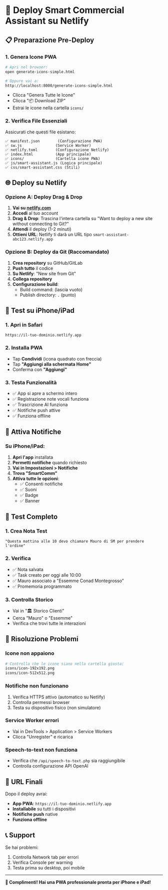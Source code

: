 # 🚀 Deploy Smart Commercial Assistant su Netlify

## 📋 Preparazione Pre-Deploy

### 1. **Genera Icone PWA**
```bash
# Apri nel browser:
open generate-icons-simple.html

# Oppure vai a:
http://localhost:8000/generate-icons-simple.html
```

- Clicca "Genera Tutte le Icone"
- Clicca "📦 Download ZIP"
- Estrai le icone nella cartella `icons/`

### 2. **Verifica File Essenziali**
Assicurati che questi file esistano:

```
✅ manifest.json        (Configurazione PWA)
✅ sw.js               (Service Worker)
✅ netlify.toml        (Configurazione Netlify)
✅ index.html          (App principale)
✅ icons/              (Cartella icone PWA)
✅ js/smart-assistant.js (Logica principale)
✅ css/smart-assistant.css (Stili)
```

## 🌐 Deploy su Netlify

### **Opzione A: Deploy Drag & Drop**

1. **Vai su [netlify.com](https://netlify.com)**
2. **Accedi** al tuo account
3. **Drag & Drop**: Trascina l'intera cartella su "Want to deploy a new site without connecting to Git?"
4. **Attendi** il deploy (1-2 minuti)
5. **Ottieni URL**: Netlify ti darà un URL tipo `smart-assistant-abc123.netlify.app`

### **Opzione B: Deploy da Git (Raccomandato)**

1. **Crea repository** su GitHub/GitLab
2. **Push tutto** il codice
3. **Su Netlify**: "New site from Git"
4. **Collega repository**
5. **Configurazione build**:
   - Build command: (lascia vuoto)
   - Publish directory: `.` (punto)

## 📱 Test su iPhone/iPad

### 1. **Apri in Safari**
```
https://il-tuo-dominio.netlify.app
```

### 2. **Installa PWA**
- Tap **Condividi** (icona quadrato con freccia)
- Tap **"Aggiungi alla schermata Home"**
- Conferma con **"Aggiungi"**

### 3. **Testa Funzionalità**
- ✅ App si apre a schermo intero
- ✅ Registrazione note vocali funziona
- ✅ Trascrizione AI funziona
- ✅ Notifiche push attive
- ✅ Funziona offline

## 🔔 Attiva Notifiche

### Su iPhone/iPad:
1. **Apri l'app** installata
2. **Permetti notifiche** quando richiesto
3. **Vai in Impostazioni > Notifiche**
4. **Trova "SmartComm"**
5. **Attiva tutte le opzioni**:
   - ✅ Consenti notifiche
   - ✅ Suoni
   - ✅ Badge
   - ✅ Banner

## 🧪 Test Completo

### 1. **Crea Nota Test**
```
"Questa mattina alle 10 devo chiamare Mauro di SM per prendere l'ordine"
```

### 2. **Verifica**
- ✅ Nota salvata
- ✅ Task creato per oggi alle 10:00
- ✅ Mauro associato a "Essemme Conad Montegrosso"
- ✅ Promemoria programmato

### 3. **Controlla Storico**
- Vai in "🏛️ Storico Clienti"
- Cerca "Mauro" o "Essemme"
- Verifica che trovi tutte le interazioni

## 🚨 Risoluzione Problemi

### **Icone non appaiono**
```bash
# Controlla che le icone siano nella cartella giusta:
icons/icon-192x192.png
icons/icon-512x512.png
```

### **Notifiche non funzionano**
1. Verifica HTTPS attivo (automatico su Netlify)
2. Controlla permessi browser
3. Testa su dispositivo fisico (non simulatore)

### **Service Worker errori**
- Vai in DevTools > Application > Service Workers
- Clicca "Unregister" e ricarica

### **Speech-to-text non funziona**
- Verifica che `/api/speech-to-text.php` sia raggiungibile
- Controlla configurazione API OpenAI

## 🎯 URL Finali

Dopo il deploy avrai:

- **App PWA**: `https://il-tuo-dominio.netlify.app`
- **Installabile** su tutti i dispositivi
- **Notifiche push** native
- **Funziona offline**

## 📞 Support

Se hai problemi:
1. Controlla Network tab per errori
2. Verifica Console per warning
3. Testa prima su desktop, poi mobile

---

**🎉 Complimenti! Hai una PWA professionale pronta per iPhone e iPad!**